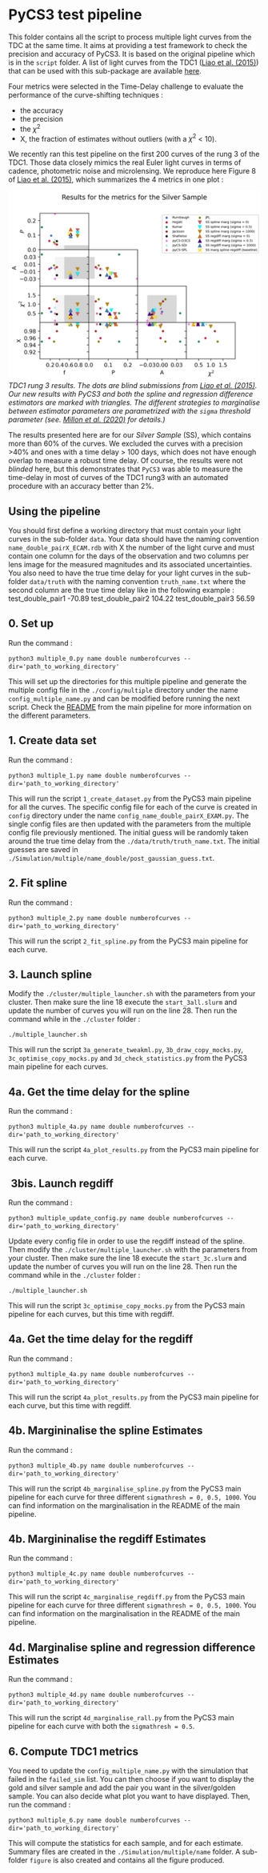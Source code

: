 # PyCS3 test pipeline


This folder contains all the script to process multiple light curves from the TDC at the same time. It aims at providing a test framework to check the precision and accuracy of PyCS3. It is based on the original pipeline which is in the `script` folder. A list of light curves from the TDC1 ([Liao et al. (2015)](https://arxiv.org/abs/1409.1254)) that can be used with this sub-package are available [here](https://lsstdesc.org/TimeDelayChallenge/downloads.html).

Four metrics were selected in the Time-Delay challenge to evaluate the performance of the curve-shifting techniques : 
* the accuracy 
* the precision 
* the $`\chi^2`$ 
* X, the fraction of estimates without outliers (with a $`\chi^2`$ < 10). 

We recently ran this test pipeline on the first 200 curves of the rung 3 of the TDC1. Those data closely mimics the real Euler light curves in terms of cadence, photometric noise and microlensing. We reproduce here Figure 8 of [Liao et al. (2015)](https://arxiv.org/abs/1409.1254), which summarizes the 4 metrics in one plot : 

![](figure/SS_Final_Plot.png)*TDC1 rung 3 results. The dots are blind submissions from [Liao et al. (2015)](https://arxiv.org/abs/1409.1254). Our new results with PyCS3 and both the spline and regression difference estimators are marked with triangles. The different strategies to marginalise between estimator parameters are parametrized with the `sigma` threshold parameter (see. [Millon et al. (2020)](https://arxiv.org/abs/2002.05736) for details.)*

The results presented here are for our *Silver Sample* (SS), which contains more than 60% of the curves. We excluded the curves with a precision >40% and ones with a time delay > 100 days, which does not have enough overlap to measure a robust time delay. Of course, the results were not *blinded* here, but this demonstrates that `PyCS3` was able to measure the time-delay in most of curves of the TDC1 rung3 with an automated procedure with an accuracy better than 2%. 


## Using the pipeline 

You should first define a working directory that must contain your light curves in the sub-folder `data`. 
Your data should have the naming convention `name_double_pairX_ECAM.rdb` with X the number of the light curve and must contain one column for the days of the observation and two columns per lens image for the measured magnitudes and its associated uncertainties. 
You also need to have the true time delay for your light curves in the sub-folder `data/truth` with the naming convention `truth_name.txt` where the second column are the true time delay like in the following example :
        test_double_pair1     -70.89
        test_double_pair2     104.22
        test_double_pair3     56.59


## 0. Set up
 
Run the command : 

    python3 multiple_0.py name double numberofcurves --dir='path_to_working_directory'

This will set up the directories for this multiple pipeline and generate the multiple config file in the `./config/multiple` directory under the name `config_multiple_name.py` and can be modified before running the next script. Check the [README](../scripts/README.md) from the main pipeline for more information on the different parameters.

## 1. Create data set 

Run the command : 

    python3 multiple_1.py name double numberofcurves --dir='path_to_working_directory'

This will run the script `1_create_dataset.py` from the PyCS3 main pipeline for all the curves. The specific config file for each of the curve is created in `config` directory under the name `config_name_double_pairX_EXAM.py`. The single config files are then updated with the parameters from the multiple config file previously mentioned.
The initial guess will be randomly taken around the true time delay from the `./data/truth/truth_name.txt`.
The initial guesses are saved in `./Simulation/multiple/name_double/post_gaussian_guess.txt`. 

## 2. Fit spline 

Run the command : 

    python3 multiple_2.py name double numberofcurves --dir='path_to_working_directory'

This will run the script `2_fit_spline.py` from the PyCS3 main pipeline for each curve.

## 3. Launch spline 

Modify the `./cluster/multiple_launcher.sh` with the parameters from your cluster. Then make sure the line 18 execute the `start_3all.slurm` and update the number of curves you will run on the line 28. Then run the command while in the `./cluster` folder :

    ./multiple_launcher.sh

This will run the script `3a_generate_tweakml.py`, `3b_draw_copy_mocks.py`, `3c_optimise_copy_mocks.py` and `3d_check_statistics.py` from the PyCS3 main pipeline for each curves.

## 4a. Get the time delay for the spline 

Run the command : 

    python3 multiple_4a.py name double numberofcurves --dir='path_to_working_directory'

This will run the script `4a_plot_results.py` from the PyCS3 main pipeline for each curve.

##  3bis. Launch regdiff 

Run the command : 

    python3 multiple_update_config.py name double numberofcurves --dir='path_to_working_directory'

Update every config file in order to use the regdiff instead of the spline.
Then modify the `./cluster/multiple_launcher.sh` with the parameters from your cluster. Then make sure the line 18 execute the `start_3c.slurm` and update the number of curves you will run on the line 28. Then run the command while in the `./cluster` folder :

    ./multiple_launcher.sh

This will run the script `3c_optimise_copy_mocks.py` from the PyCS3 main pipeline for each curves, but this time with regdiff.

## 4a. Get the time delay for the regdiff

Run the command : 

    python3 multiple_4a.py name double numberofcurves --dir='path_to_working_directory'

This will run the script `4a_plot_results.py` from the PyCS3 main pipeline for each curve, but this time with regdiff.

## 4b. Margininalise the spline Estimates 

Run the command : 

    python3 multiple_4b.py name double numberofcurves --dir='path_to_working_directory'

This will run the script `4b_marginalise_spline.py` from the PyCS3 main pipeline for each curve for three different `sigmathresh = 0, 0.5, 1000`. You can find information on the marginalisation in the README of the main pipeline.

## 4b. Margininalise the regdiff Estimates 

Run the command : 

    python3 multiple_4c.py name double numberofcurves --dir='path_to_working_directory'

This will run the script `4c_marginalise_regdiff.py` from the PyCS3 main pipeline for each curve for three different `sigmathresh = 0, 0.5, 1000`. You can find information on the marginalisation in the README of the main pipeline.

## 4d. Marginalise spline and regression difference Estimates 

Run the command : 

    python3 multiple_4d.py name double numberofcurves --dir='path_to_working_directory'

This will run the script `4d_marginalise_rall.py` from the PyCS3 main pipeline for each curve with both the `sigmathresh = 0.5`. 

## 6. Compute TDC1 metrics
You need to update the `config_multiple_name.py` with the simulation that failed in the `failed_sim` list. You can then choose if you want to display the gold and silver sample and add the pair you want in the silver/golden sample.
You can also decide what plot you want to have displayed. Then, run the command :

    python3 multiple_6.py name double numberofcurves --dir='path_to_working_directory'

This will compute the statistics for each sample, and for each estimate. Summary files are created in the `./Simulation/multiple/name` folder. A sub-folder `figure` is also created and contains all the figure produced.
